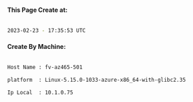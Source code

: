 
   
#### This Page Create at:

```bash

2023-02-23 - 17:35:53 UTC

```

#### Create By Machine:

```bash

Host Name : fv-az465-501

platform  : Linux-5.15.0-1033-azure-x86_64-with-glibc2.35

Ip Local  : 10.1.0.75

```

